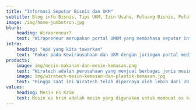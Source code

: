 ```yaml
---
title: "Informasi Seputar Bisnis dan UKM"
subtitle: Blog info Bisnis, Tips UKM, Izin Usaha, Peluang Bisnis, Pelatihan Kewirausahaan, Review UKM, Motivasi Bisnis dan sebagainya
image: /img/home-jumbotron.jpg
blurb:
    heading: Wirapreneur?
    text: "Wirapreneur merupakan portal UMKM yang membahasa seputar info bisnis, Tips UKM, Izin Usaha, Peluang Bisnis, Pelatihan Kewirausahaan, Review UKM, Review Mesin UKM, Motivasi Bisnis dan sebagainya. Fokus pada Kewirausahaan dan UMKM dengan jaringan portal media UMKM, Pelatihan Vokasional, Multi layanan dan produk untuk usaha"
intro:
    heading: "Apa yang kita tawarkan"
    text: "Fokus pada Kewirausahaan dan UKM dengan jaringan portal media UMKM, Pelatihan kewirausahaan, Importir Mesin Makanan dan mesin kemasan, Multi layanan dan produk untuk usaha Iklan, Pendaftaran & Inhouse Training untuk perusahaan dan lembaga pemerintahan Call/ WhatsApp 087817139675"
products:
    image: img/mesin-makanan-dan-mesin-kemasan.png
    text: "Wiratech adalah perusahaan yang menjual berbagai jenis mesin kemasan, mesin makanan dan mesin kemasan plastik secara online. Kami memiliki berbagai jenis metode pembelian yang mudah dan fleksibel yang dapat Anda lakukan secara langsung atau melalui Internet (online). Jangan takut dengan praktek penipuan, karena semua transaksi di WIRATECH dijamin aman, nyaman dan cepat."
    image: img/wiratech-mesin-kemasan-dan-plastik-kemasan.jpg
    text: "Hingga saat ini Wiratech telah dipercaya oleh lebih dari 20.000 pelanggan. Tidak hanya UKM, tetapi juga perusahaan industri besar dari berbagai daerah di Indonesia mempercayakan menggunakan mesin Wiratetech. Selain itu, Wiratech juga telah menjalin kerjasama dengan puluhan brand ternama di Indonesia, seperti AQUA, Panasonic, Alfamart, Pertamina, Buloq, Indomaret, Kimia Farma dan perusahaan besar lainnya."
values:
    heading: Mesin Es Krim
    text: Mesin es krim adalah mesin yang digunakan untuk membuat es krim yang banyak disukai dengan berbagai rasa dan variasi. Dengan pembuat es krim otomatis Anda dapat membuat es lebih cepat, lebih efisien dan ekonomis. Dapatkan pembuat es krim import termurah dengan garansi resmi dari WIRATECH..
---
```

